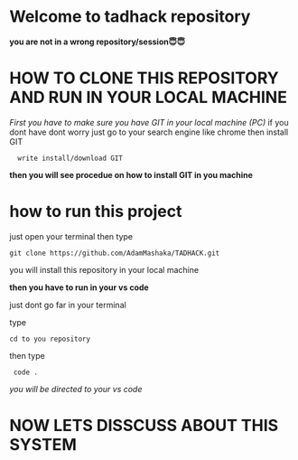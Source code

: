 # Welcome to tadhack repository 
**you are not in a wrong repository/session😇😇**


# HOW TO CLONE THIS REPOSITORY AND RUN IN YOUR LOCAL MACHINE 

*First you have to make sure you have GIT in your local machine (PC)*
if you dont have dont worry just go to your search engine like chrome then install GIT 
```
  write install/download GIT
```
**then you will see procedue on how to install GIT in you machine**

# how to run this project
just open your terminal then type 

```
git clone https://github.com/AdamMashaka/TADHACK.git

```
you will install this repository in your local machine 

**then you have to run in your vs code**

just dont go far in your terminal 

type 
```
cd to you repository
```
then type 

```
 code .
```
*you will be directed to your vs code*

# NOW LETS DISSCUSS ABOUT THIS SYSTEM 
 
